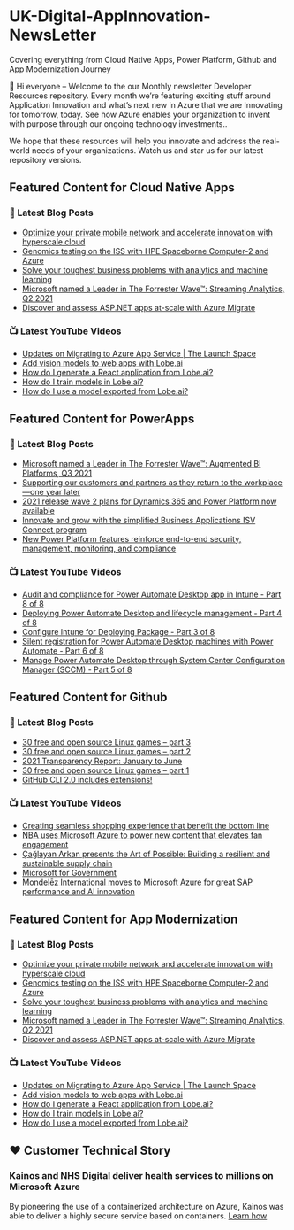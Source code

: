 # UK-Digital-AppInnovation-NewsLetter

Covering everything from Cloud Native Apps, Power Platform, Github and App Modernization Journey

👋 Hi everyone – Welcome to the our Monthly newsletter Developer Resources repository. Every month we’re featuring exciting stuff around Application Innovation and what’s next new in Azure that we are Innovating for tomorrow, today. See how Azure enables your organization to invent with purpose through our ongoing technology investments..


We hope that these resources will help you innovate and address the real-world needs of your organizations. Watch us and star us for our latest repository versions.

## Featured Content for Cloud Native Apps


### 📝 Latest Blog Posts

    
<!-- BLOGCNA:START -->
- [Optimize your private mobile network and accelerate innovation with hyperscale cloud](https://azure.microsoft.com/blog/optimize-your-private-mobile-network-and-accelerate-innovation-with-hyperscale-cloud/)
- [Genomics testing on the ISS with HPE Spaceborne Computer-2 and Azure](https://azure.microsoft.com/blog/genomics-testing-on-the-iss-with-hpe-spaceborne-computer2-and-azure/)
- [Solve your toughest business problems with analytics and machine learning ](https://azure.microsoft.com/blog/solve-your-toughest-business-problems-with-ai-and-machine-learning/)
- [Microsoft named a Leader in The Forrester Wave™: Streaming Analytics, Q2 2021](https://azure.microsoft.com/blog/microsoft-named-a-leader-in-the-forrester-wave-streaming-analytics-q2-2021/)
- [Discover and assess ASP.NET apps at-scale with Azure Migrate](https://azure.microsoft.com/blog/discover-and-assess-aspnet-apps-atscale-with-azure-migrate/)
<!-- BLOGCNA:END -->

### 📺 Latest YouTube Videos

 
<!-- YOUTUBECNA:START -->
- [Updates on Migrating to Azure App Service | The Launch Space](https://www.youtube.com/watch?v=3QRqd3ZHYZc)
- [Add vision models to web apps with Lobe.ai](https://www.youtube.com/watch?v=W7tWlwg5_e8)
- [How do I generate a React application from Lobe.ai?](https://www.youtube.com/watch?v=A6vy-3Qrn-E)
- [How do I train models in Lobe.ai?](https://www.youtube.com/watch?v=xTrUmCV-dUc)
- [How do I use a model exported from Lobe.ai?](https://www.youtube.com/watch?v=hGpuk7px6T8)
<!-- YOUTUBECNA:END -->

##  Featured Content for PowerApps
### 📝 Latest Blog Posts
<!-- BLOGPOWER:START -->
- [Microsoft named a Leader in The Forrester Wave™: Augmented BI Platforms, Q3 2021](https://powerbi.microsoft.com/en-us/blog/microsoft-named-a-leader-in-the-forrester-wave-augmented-bi-platforms-q3-2021/)
- [Supporting our customers and partners as they return to the workplace—one year later](https://cloudblogs.microsoft.com/powerplatform/2021/07/15/supporting-our-customers-and-partners-as-they-return-to-the-workplace-one-year-later/)
- [2021 release wave 2 plans for Dynamics 365 and Power Platform now available](https://cloudblogs.microsoft.com/dynamics365/bdm/2021/07/15/2021-release-wave-2-plans-for-dynamics-365-and-power-platform-now-available/)
- [Innovate and grow with the simplified Business Applications ISV Connect program](https://cloudblogs.microsoft.com/dynamics365/bdm/2021/07/14/innovate-and-grow-with-the-simplified-business-applications-isv-connect-program/)
- [New Power Platform features reinforce end-to-end security, management, monitoring, and compliance](https://cloudblogs.microsoft.com/powerplatform/2021/06/29/new-power-platform-features-reinforce-end-to-end-security-management-monitoring-and-compliance/)
<!-- BLOGPOWER:END -->
 ### 📺 Latest YouTube Videos
    
<!-- YOUTUBEPOWER:START -->
- [Audit and compliance for Power Automate Desktop app in Intune - Part 8 of 8](https://www.youtube.com/watch?v=aj-PxxUJwDU)
- [Deploying Power Automate Desktop and lifecycle management - Part 4 of 8](https://www.youtube.com/watch?v=iTiTM9NRGtE)
- [Configure Intune for Deploying Package - Part 3 of 8](https://www.youtube.com/watch?v=QffIA-OpuFQ)
- [Silent registration for Power Automate Desktop machines with Power Automate - Part 6 of 8](https://www.youtube.com/watch?v=5cDOJX--Vcw)
- [Manage Power Automate Desktop through System Center Configuration Manager (SCCM) - Part 5 of 8](https://www.youtube.com/watch?v=_hEheQO0WdA)
<!-- YOUTUBEPOWER:END -->

##  Featured Content for Github
### 📝 Latest Blog Posts
<!-- BLOGGITHUB:START -->
- [30 free and open source Linux games &#8211; part 3](https://github.blog/2021-08-27-30-free-and-open-source-linux-games-part-3/)
- [30 free and open source Linux games &#8211; part 2](https://github.blog/2021-08-26-30-free-and-open-source-linux-games-part-2/)
- [2021 Transparency Report: January to June](https://github.blog/2021-08-25-2021-transparency-report-january-to-june/)
- [30 free and open source Linux games &#8211; part 1](https://github.blog/2021-08-25-30-free-and-open-source-linux-games-part-1/)
- [GitHub CLI 2.0 includes extensions!](https://github.blog/2021-08-24-github-cli-2-0-includes-extensions/)
<!-- BLOGGITHUB:END -->
### 📺 Latest YouTube Videos
<!-- YOUTUBEGITHUB:START -->
- [Creating seamless shopping experience that benefit the bottom line](https://www.youtube.com/watch?v=6YWoFd2T_KQ)
- [NBA uses Microsoft Azure to power new content that elevates fan engagement](https://www.youtube.com/watch?v=f94aBI4IW5s)
- [Çağlayan Arkan presents the Art of Possible: Building a resilient and sustainable supply chain](https://www.youtube.com/watch?v=TF21O8VfpZI)
- [Microsoft for Government](https://www.youtube.com/watch?v=mXUaIaE81Ds)
- [Mondelēz International moves to Microsoft Azure for great SAP performance and AI innovation](https://www.youtube.com/watch?v=0L0YVPNu-oQ)
<!-- YOUTUBEGITHUB:END -->
##  Featured Content for App Modernization
### 📝 Latest Blog Posts
<!-- BLOGAPPMOD:START -->
- [Optimize your private mobile network and accelerate innovation with hyperscale cloud](https://azure.microsoft.com/blog/optimize-your-private-mobile-network-and-accelerate-innovation-with-hyperscale-cloud/)
- [Genomics testing on the ISS with HPE Spaceborne Computer-2 and Azure](https://azure.microsoft.com/blog/genomics-testing-on-the-iss-with-hpe-spaceborne-computer2-and-azure/)
- [Solve your toughest business problems with analytics and machine learning ](https://azure.microsoft.com/blog/solve-your-toughest-business-problems-with-ai-and-machine-learning/)
- [Microsoft named a Leader in The Forrester Wave™: Streaming Analytics, Q2 2021](https://azure.microsoft.com/blog/microsoft-named-a-leader-in-the-forrester-wave-streaming-analytics-q2-2021/)
- [Discover and assess ASP.NET apps at-scale with Azure Migrate](https://azure.microsoft.com/blog/discover-and-assess-aspnet-apps-atscale-with-azure-migrate/)
<!-- BLOGAPPMOD:END -->
### 📺 Latest YouTube Videos
<!-- YOUTUBEAPPMOD:START -->
- [Updates on Migrating to Azure App Service | The Launch Space](https://www.youtube.com/watch?v=3QRqd3ZHYZc)
- [Add vision models to web apps with Lobe.ai](https://www.youtube.com/watch?v=W7tWlwg5_e8)
- [How do I generate a React application from Lobe.ai?](https://www.youtube.com/watch?v=A6vy-3Qrn-E)
- [How do I train models in Lobe.ai?](https://www.youtube.com/watch?v=xTrUmCV-dUc)
- [How do I use a model exported from Lobe.ai?](https://www.youtube.com/watch?v=hGpuk7px6T8)
<!-- YOUTUBEAPPMOD:END -->


## ♥️ Customer Technical Story 

### Kainos and NHS Digital deliver health services to millions on Microsoft Azure

By pioneering the use of a containerized architecture on Azure, Kainos was able to deliver a highly secure service based on containers. [Learn how](https://customers.microsoft.com/en-us/story/1368348549535774520-kainos-and-nhs-digital-deliver-health-services-to-millions-on-microsoft-azure)

